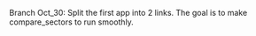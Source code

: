 Branch Oct_30:
Split the first app into 2 links.
The goal is to make compare_sectors to run smoothly.
